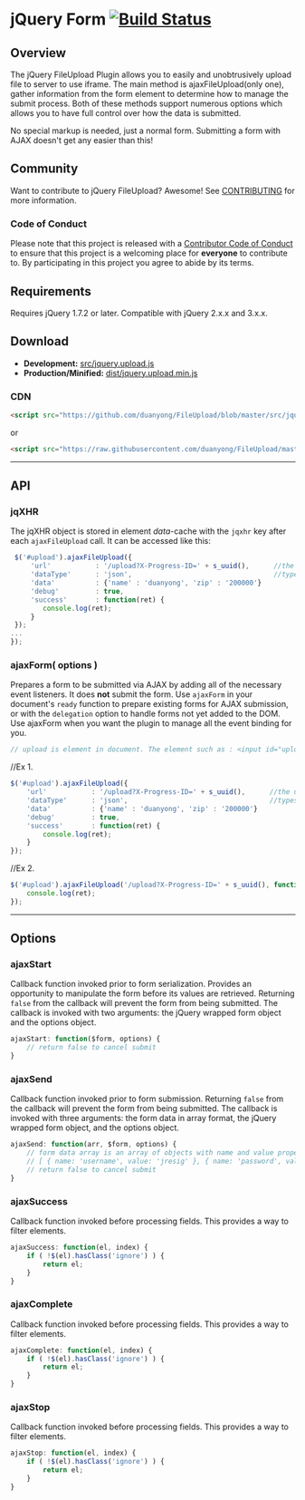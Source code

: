 # jQuery Form [![Build Status](https://travis-ci.org/jquery-form/form.svg?branch=master)](https://travis-ci.org/jquery-form/form)

## Overview
The jQuery FileUpload Plugin allows you to easily and unobtrusively upload file to server to use iframe. The main method is ajaxFileUpload(only one), gather information from the form element to determine how to manage the submit process. Both of these methods support numerous options which allows you to have full control over how the data is submitted.

No special markup is needed, just a normal form. Submitting a form with AJAX doesn't get any easier than this!

## Community
Want to contribute to jQuery FileUpload? Awesome! See [CONTRIBUTING](CONTRIBUTING.md) for more information.

### Code of Conduct
Please note that this project is released with a [Contributor Code of Conduct](CODE_OF_CONDUCT.md) to ensure that this project is a welcoming place for **everyone** to contribute to. By participating in this project you agree to abide by its terms.

## Requirements
Requires jQuery 1.7.2 or later. Compatible with jQuery 2.x.x and 3.x.x.

## Download
* **Development:** [src/jquery.upload.js
](https://github.com/duanyong/FileUpload/blob/master/src/jquery.upload.js)
* **Production/Minified:** [dist/jquery.upload.min.js
](https://raw.githubusercontent.com/duanyong/FileUpload/master/dist/jquery.upload.min.js)

### CDN
```html
<script src="https://github.com/duanyong/FileUpload/blob/master/src/jquery.upload.js"></script>
```
or
```html
<script src="https://raw.githubusercontent.com/duanyong/FileUpload/master/dist/jquery.upload.min.js"></script>
```

---

## API

### jqXHR
The jqXHR object is stored in element <em>data</em>-cache with the <code>jqxhr</code> key after each <code>ajaxFileUpload</code>
call. It can be accessed like this:

````javascript
 $('#upload').ajaxFileUpload({
     'url'           : '/upload?X-Progress-ID=' + s_uuid(),      //the upload url on server
     'dataType'      : 'json',                                   //types: json(default)，text，xml，html, scritp,jsonp
     'data'          : {'name' : 'duanyong', 'zip' : '200000'}
     'debug'         : true,
     'success'       : function(ret) {
        console.log(ret);
     }
 });
...
});
````

### ajaxForm( options )
Prepares a form to be submitted via AJAX by adding all of the necessary event listeners. It does **not** submit the form. Use `ajaxForm` in your document's `ready` function to prepare existing forms for AJAX submission, or with the `delegation` option to handle forms not yet added to the DOM.  
Use ajaxForm when you want the plugin to manage all the event binding for you.

````javascript
// upload is element in document. The element such as : <input id="upload" type="file" name="file" />
````
//Ex 1.
````javascript
$('#upload').ajaxFileUpload({
    'url'           : '/upload?X-Progress-ID=' + s_uuid(),      //the upload url on server
    'dataType'      : 'json',                                   //types: json(default)，text，xml，html, scritp,jsonp
    'data'          : {'name' : 'duanyong', 'zip' : '200000'}
    'debug'         : true,
    'success'       : function(ret) {
        console.log(ret);
    }
});
````

//Ex 2.
````javascript
$('#upload').ajaxFileUpload('/upload?X-Progress-ID=' + s_uuid(), function(ret) {
    console.log(ret);
});
````


---

## Options

### ajaxStart
Callback function invoked prior to form serialization. Provides an opportunity to manipulate the form before its values are retrieved. Returning `false` from the callback will prevent the form from being submitted. The callback is invoked with two arguments: the jQuery wrapped form object and the options object.

````javascript
ajaxStart: function($form, options) {
    // return false to cancel submit
}
````

### ajaxSend
Callback function invoked prior to form submission. Returning `false` from the callback will prevent the form from being submitted. The callback is invoked with three arguments: the form data in array format, the jQuery wrapped form object, and the options object.

````javascript
ajaxSend: function(arr, $form, options) {
    // form data array is an array of objects with name and value properties
    // [ { name: 'username', value: 'jresig' }, { name: 'password', value: 'secret' } ]
    // return false to cancel submit
}
````

### ajaxSuccess
Callback function invoked before processing fields. This provides a way to filter elements.

````javascript
ajaxSuccess: function(el, index) {
	if ( !$(el).hasClass('ignore') ) {
		return el;
	}
}
````

### ajaxComplete
Callback function invoked before processing fields. This provides a way to filter elements.

````javascript
ajaxComplete: function(el, index) {
	if ( !$(el).hasClass('ignore') ) {
		return el;
	}
}
````

### ajaxStop
Callback function invoked before processing fields. This provides a way to filter elements.

````javascript
ajaxStop: function(el, index) {
	if ( !$(el).hasClass('ignore') ) {
		return el;
	}
}
````